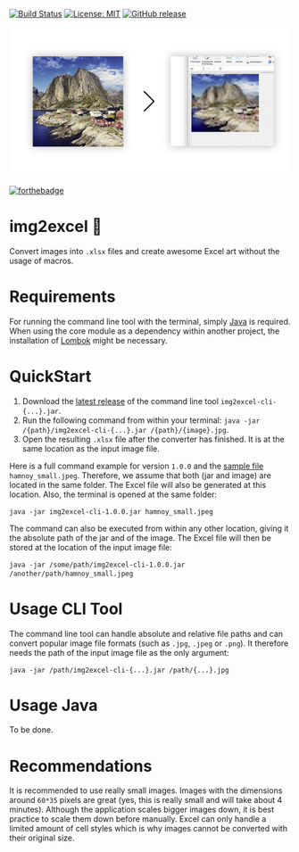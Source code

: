 [![Build Status](https://travis-ci.org/pixelstuermer/img2excel.svg?branch=master)](https://travis-ci.org/pixelstuermer/img2excel)
[![License: MIT](https://img.shields.io/badge/License-MIT-yellow.svg)](https://opensource.org/licenses/MIT)
[![GitHub release](https://img.shields.io/github/release/pixelstuermer/img2excel.svg)](https://github.com/pixelstuermer/img2excel/releases)

![intro](https://raw.githubusercontent.com/pixelstuermer/img2excel/master/src/readme-content/intro.jpg)

[![forthebadge](http://forthebadge.com/images/badges/you-didnt-ask-for-this.svg)](http://forthebadge.com)

# img2excel :rocket:
Convert images into `.xlsx` files and create awesome Excel art without the usage of macros.

# Requirements
For running the command line tool with the terminal, simply [Java](https://java.com/download/) is required. When using the core module as a dependency within another project, the installation of [Lombok](https://projectlombok.org) might be necessary.

# QuickStart
1. Download the [latest release](https://github.com/pixelstuermer/img2excel/releases/latest) of the command line tool `img2excel-cli-{...}.jar`.
2. Run the following command from within your terminal: `java -jar /{path}/img2excel-cli-{...}.jar /{path}/{image}.jpg`.
3. Open the resulting `.xlsx` file after the converter has finished. It is at the same location as the input image file.

Here is a full command example for version `1.0.0` and the [sample file](https://raw.githubusercontent.com/pixelstuermer/img2excel/master/src/example/hamnoy_small.jpeg) `hamnoy_small.jpeg`. Therefore, we assume that both (jar and image) are located in the same folder. The Excel file will also be generated at this location. Also, the terminal is opened at the same folder:

    java -jar img2excel-cli-1.0.0.jar hamnoy_small.jpeg

The command can also be executed from within any other location, giving it the absolute path of the jar and of the image. The Excel file will then be stored at the location of the input image file:

    java -jar /some/path/img2excel-cli-1.0.0.jar /another/path/hamnoy_small.jpeg

# Usage CLI Tool
The command line tool can handle absolute and relative file paths and can convert popular image file formats (such as `.jpg`, `.jpeg` or `.png`). It therefore needs the path of the input image file as the only argument:

    java -jar /path/img2excel-cli-{...}.jar /path/{...}.jpg

# Usage Java
To be done.

# Recommendations
It is recommended to use really small images. Images with the dimensions around `60*35` pixels are great (yes, this is really small and will take about 4 minutes). Although the application scales bigger images down, it is best practice to scale them down before manually. Excel can only handle a limited amount of cell styles which is why images cannot be converted with their original size.
